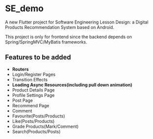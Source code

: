 # SE_demo

A new Flutter project for Software Engineering Lesson Design: a Digital Products Recommendation System based on Android.

This project is only for frontend since the backend depends on Spring/SpringMVC/MyBatis frameworks.

## Features to be added

- **Routers**
- Login/Register Pages
- Transition Effects
- **Loading Async Resources(including pull down animation)**
- Product Details Page
- Profile Settings Page
- Post Page
- Recommend Page
- Comment
- Favourite(Posts/Products)
- Like(Posts/Products)
- Grade Products(Mark/Comment)
- Search(Products/Posts)
